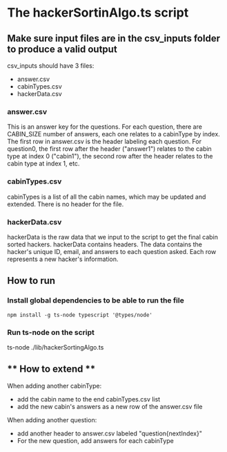 # **The hackerSortinAlgo.ts script**

## **Make sure input files are in the csv_inputs folder to produce a valid output**

csv_inputs should have 3 files:
- answer.csv
- cabinTypes.csv
- hackerData.csv

### **answer.csv**

This is an answer key for the questions. For each question, there are CABIN_SIZE number of answers, each one relates to a cabinType by index.
The first row in answer.csv is the header labeling each question. For question0, the first row after the header ("answer1") relates to the cabin type at index 0 ("cabin1"), the second row after the header relates to the cabin type at index 1, etc.

### **cabinTypes.csv**

cabinTypes is a list of all the cabin names, which may be updated and extended. There is no header for the file.

### **hackerData.csv**

hackerData is the raw data that we input to the script to get the final cabin sorted hackers. hackerData contains headers. The data contains the hacker's unique ID, email, and answers to each question asked. Each row represents a new hacker's information.


## **How to run**

### **Install global dependencies to be able to run the file**

`
npm install -g ts-node typescript '@types/node'
`
### **Run ts-node on the script**

ts-node ./lib/hackerSortingAlgo.ts


## ** How to extend **

When adding another cabinType:
- add the cabin name to the end cabinTypes.csv list
- add the new cabin's answers as a new row of the answer.csv file

When adding another question:
- add another header to answer.csv labeled "question{nextIndex}"
- For the new question, add answers for each cabinType